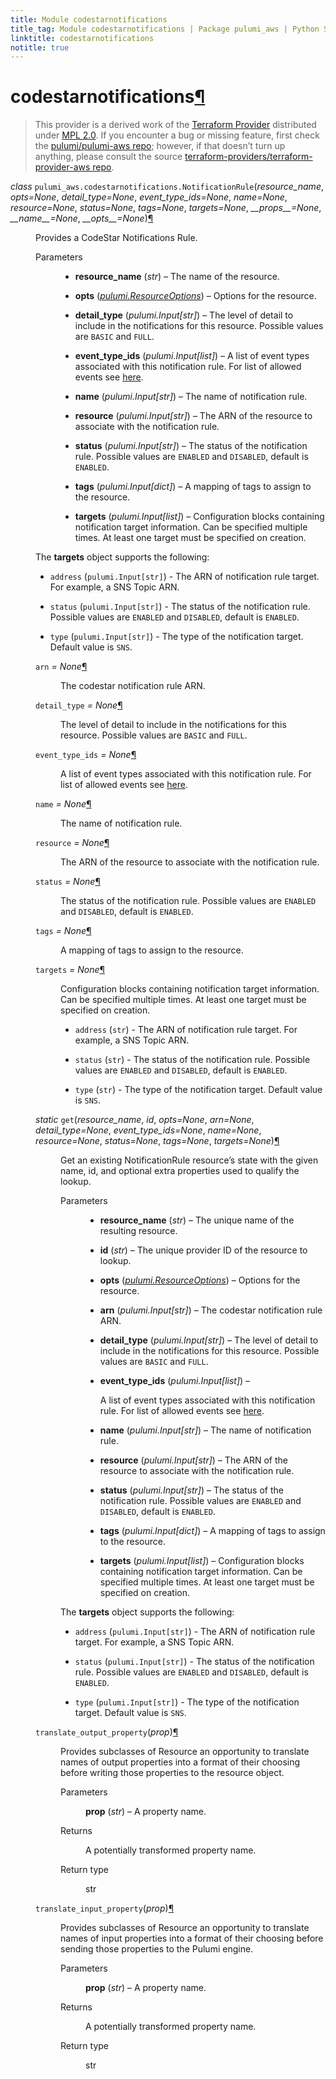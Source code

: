 ```yaml
---
title: Module codestarnotifications
title_tag: Module codestarnotifications | Package pulumi_aws | Python SDK
linktitle: codestarnotifications
notitle: true
---
```


<div class="section" id="codestarnotifications">
<h1>codestarnotifications<a class="headerlink" href="#codestarnotifications" title="Permalink to this headline">¶</a></h1>
<blockquote>
<div><p>This provider is a derived work of the <a class="reference external" href="https://github.com/terraform-providers/terraform-provider-aws">Terraform Provider</a> distributed under
<a class="reference external" href="https://www.mozilla.org/en-US/MPL/2.0/">MPL 2.0</a>. If you encounter a bug or missing feature, first check the
<a class="reference external" href="https://github.com/pulumi/pulumi-aws/issues">pulumi/pulumi-aws repo</a>; however, if that doesn’t turn up
anything, please consult the source <a class="reference external" href="https://github.com/terraform-providers/terraform-provider-aws/issues">terraform-providers/terraform-provider-aws repo</a>.</p>
</div></blockquote>
<span class="target" id="module-pulumi_aws.codestarnotifications"></span><dl class="class">
<dt id="pulumi_aws.codestarnotifications.NotificationRule">
<em class="property">class </em><code class="sig-prename descclassname">pulumi_aws.codestarnotifications.</code><code class="sig-name descname">NotificationRule</code><span class="sig-paren">(</span><em class="sig-param">resource_name</em>, <em class="sig-param">opts=None</em>, <em class="sig-param">detail_type=None</em>, <em class="sig-param">event_type_ids=None</em>, <em class="sig-param">name=None</em>, <em class="sig-param">resource=None</em>, <em class="sig-param">status=None</em>, <em class="sig-param">tags=None</em>, <em class="sig-param">targets=None</em>, <em class="sig-param">__props__=None</em>, <em class="sig-param">__name__=None</em>, <em class="sig-param">__opts__=None</em><span class="sig-paren">)</span><a class="headerlink" href="#pulumi_aws.codestarnotifications.NotificationRule" title="Permalink to this definition">¶</a></dt>
<dd><p>Provides a CodeStar Notifications Rule.</p>
<dl class="field-list simple">
<dt class="field-odd">Parameters</dt>
<dd class="field-odd"><ul class="simple">
<li><p><strong>resource_name</strong> (<em>str</em>) – The name of the resource.</p></li>
<li><p><strong>opts</strong> (<a class="reference internal" href="../../pulumi/#pulumi.ResourceOptions" title="pulumi.ResourceOptions"><em>pulumi.ResourceOptions</em></a>) – Options for the resource.</p></li>
<li><p><strong>detail_type</strong> (<em>pulumi.Input</em><em>[</em><em>str</em><em>]</em>) – The level of detail to include in the notifications for this resource. Possible values are <code class="docutils literal notranslate"><span class="pre">BASIC</span></code> and <code class="docutils literal notranslate"><span class="pre">FULL</span></code>.</p></li>
<li><p><strong>event_type_ids</strong> (<em>pulumi.Input</em><em>[</em><em>list</em><em>]</em>) – A list of event types associated with this notification rule.
For list of allowed events see <a class="reference external" href="https://docs.aws.amazon.com/codestar-notifications/latest/userguide/concepts.html#concepts-api">here</a>.</p></li>
<li><p><strong>name</strong> (<em>pulumi.Input</em><em>[</em><em>str</em><em>]</em>) – The name of notification rule.</p></li>
<li><p><strong>resource</strong> (<em>pulumi.Input</em><em>[</em><em>str</em><em>]</em>) – The ARN of the resource to associate with the notification rule.</p></li>
<li><p><strong>status</strong> (<em>pulumi.Input</em><em>[</em><em>str</em><em>]</em>) – The status of the notification rule. Possible values are <code class="docutils literal notranslate"><span class="pre">ENABLED</span></code> and <code class="docutils literal notranslate"><span class="pre">DISABLED</span></code>, default is <code class="docutils literal notranslate"><span class="pre">ENABLED</span></code>.</p></li>
<li><p><strong>tags</strong> (<em>pulumi.Input</em><em>[</em><em>dict</em><em>]</em>) – A mapping of tags to assign to the resource.</p></li>
<li><p><strong>targets</strong> (<em>pulumi.Input</em><em>[</em><em>list</em><em>]</em>) – Configuration blocks containing notification target information. Can be specified multiple times. At least one target must be specified on creation.</p></li>
</ul>
</dd>
</dl>
<p>The <strong>targets</strong> object supports the following:</p>
<ul class="simple">
<li><p><code class="docutils literal notranslate"><span class="pre">address</span></code> (<code class="docutils literal notranslate"><span class="pre">pulumi.Input[str]</span></code>) - The ARN of notification rule target. For example, a SNS Topic ARN.</p></li>
<li><p><code class="docutils literal notranslate"><span class="pre">status</span></code> (<code class="docutils literal notranslate"><span class="pre">pulumi.Input[str]</span></code>) - The status of the notification rule. Possible values are <code class="docutils literal notranslate"><span class="pre">ENABLED</span></code> and <code class="docutils literal notranslate"><span class="pre">DISABLED</span></code>, default is <code class="docutils literal notranslate"><span class="pre">ENABLED</span></code>.</p></li>
<li><p><code class="docutils literal notranslate"><span class="pre">type</span></code> (<code class="docutils literal notranslate"><span class="pre">pulumi.Input[str]</span></code>) - The type of the notification target. Default value is <code class="docutils literal notranslate"><span class="pre">SNS</span></code>.</p></li>
</ul>
<dl class="attribute">
<dt id="pulumi_aws.codestarnotifications.NotificationRule.arn">
<code class="sig-name descname">arn</code><em class="property"> = None</em><a class="headerlink" href="#pulumi_aws.codestarnotifications.NotificationRule.arn" title="Permalink to this definition">¶</a></dt>
<dd><p>The codestar notification rule ARN.</p>
</dd></dl>

<dl class="attribute">
<dt id="pulumi_aws.codestarnotifications.NotificationRule.detail_type">
<code class="sig-name descname">detail_type</code><em class="property"> = None</em><a class="headerlink" href="#pulumi_aws.codestarnotifications.NotificationRule.detail_type" title="Permalink to this definition">¶</a></dt>
<dd><p>The level of detail to include in the notifications for this resource. Possible values are <code class="docutils literal notranslate"><span class="pre">BASIC</span></code> and <code class="docutils literal notranslate"><span class="pre">FULL</span></code>.</p>
</dd></dl>

<dl class="attribute">
<dt id="pulumi_aws.codestarnotifications.NotificationRule.event_type_ids">
<code class="sig-name descname">event_type_ids</code><em class="property"> = None</em><a class="headerlink" href="#pulumi_aws.codestarnotifications.NotificationRule.event_type_ids" title="Permalink to this definition">¶</a></dt>
<dd><p>A list of event types associated with this notification rule.
For list of allowed events see <a class="reference external" href="https://docs.aws.amazon.com/codestar-notifications/latest/userguide/concepts.html#concepts-api">here</a>.</p>
</dd></dl>

<dl class="attribute">
<dt id="pulumi_aws.codestarnotifications.NotificationRule.name">
<code class="sig-name descname">name</code><em class="property"> = None</em><a class="headerlink" href="#pulumi_aws.codestarnotifications.NotificationRule.name" title="Permalink to this definition">¶</a></dt>
<dd><p>The name of notification rule.</p>
</dd></dl>

<dl class="attribute">
<dt id="pulumi_aws.codestarnotifications.NotificationRule.resource">
<code class="sig-name descname">resource</code><em class="property"> = None</em><a class="headerlink" href="#pulumi_aws.codestarnotifications.NotificationRule.resource" title="Permalink to this definition">¶</a></dt>
<dd><p>The ARN of the resource to associate with the notification rule.</p>
</dd></dl>

<dl class="attribute">
<dt id="pulumi_aws.codestarnotifications.NotificationRule.status">
<code class="sig-name descname">status</code><em class="property"> = None</em><a class="headerlink" href="#pulumi_aws.codestarnotifications.NotificationRule.status" title="Permalink to this definition">¶</a></dt>
<dd><p>The status of the notification rule. Possible values are <code class="docutils literal notranslate"><span class="pre">ENABLED</span></code> and <code class="docutils literal notranslate"><span class="pre">DISABLED</span></code>, default is <code class="docutils literal notranslate"><span class="pre">ENABLED</span></code>.</p>
</dd></dl>

<dl class="attribute">
<dt id="pulumi_aws.codestarnotifications.NotificationRule.tags">
<code class="sig-name descname">tags</code><em class="property"> = None</em><a class="headerlink" href="#pulumi_aws.codestarnotifications.NotificationRule.tags" title="Permalink to this definition">¶</a></dt>
<dd><p>A mapping of tags to assign to the resource.</p>
</dd></dl>

<dl class="attribute">
<dt id="pulumi_aws.codestarnotifications.NotificationRule.targets">
<code class="sig-name descname">targets</code><em class="property"> = None</em><a class="headerlink" href="#pulumi_aws.codestarnotifications.NotificationRule.targets" title="Permalink to this definition">¶</a></dt>
<dd><p>Configuration blocks containing notification target information. Can be specified multiple times. At least one target must be specified on creation.</p>
<ul class="simple">
<li><p><code class="docutils literal notranslate"><span class="pre">address</span></code> (<code class="docutils literal notranslate"><span class="pre">str</span></code>) - The ARN of notification rule target. For example, a SNS Topic ARN.</p></li>
<li><p><code class="docutils literal notranslate"><span class="pre">status</span></code> (<code class="docutils literal notranslate"><span class="pre">str</span></code>) - The status of the notification rule. Possible values are <code class="docutils literal notranslate"><span class="pre">ENABLED</span></code> and <code class="docutils literal notranslate"><span class="pre">DISABLED</span></code>, default is <code class="docutils literal notranslate"><span class="pre">ENABLED</span></code>.</p></li>
<li><p><code class="docutils literal notranslate"><span class="pre">type</span></code> (<code class="docutils literal notranslate"><span class="pre">str</span></code>) - The type of the notification target. Default value is <code class="docutils literal notranslate"><span class="pre">SNS</span></code>.</p></li>
</ul>
</dd></dl>

<dl class="method">
<dt id="pulumi_aws.codestarnotifications.NotificationRule.get">
<em class="property">static </em><code class="sig-name descname">get</code><span class="sig-paren">(</span><em class="sig-param">resource_name</em>, <em class="sig-param">id</em>, <em class="sig-param">opts=None</em>, <em class="sig-param">arn=None</em>, <em class="sig-param">detail_type=None</em>, <em class="sig-param">event_type_ids=None</em>, <em class="sig-param">name=None</em>, <em class="sig-param">resource=None</em>, <em class="sig-param">status=None</em>, <em class="sig-param">tags=None</em>, <em class="sig-param">targets=None</em><span class="sig-paren">)</span><a class="headerlink" href="#pulumi_aws.codestarnotifications.NotificationRule.get" title="Permalink to this definition">¶</a></dt>
<dd><p>Get an existing NotificationRule resource’s state with the given name, id, and optional extra
properties used to qualify the lookup.</p>
<dl class="field-list simple">
<dt class="field-odd">Parameters</dt>
<dd class="field-odd"><ul class="simple">
<li><p><strong>resource_name</strong> (<em>str</em>) – The unique name of the resulting resource.</p></li>
<li><p><strong>id</strong> (<em>str</em>) – The unique provider ID of the resource to lookup.</p></li>
<li><p><strong>opts</strong> (<a class="reference internal" href="../../pulumi/#pulumi.ResourceOptions" title="pulumi.ResourceOptions"><em>pulumi.ResourceOptions</em></a>) – Options for the resource.</p></li>
<li><p><strong>arn</strong> (<em>pulumi.Input</em><em>[</em><em>str</em><em>]</em>) – The codestar notification rule ARN.</p></li>
<li><p><strong>detail_type</strong> (<em>pulumi.Input</em><em>[</em><em>str</em><em>]</em>) – The level of detail to include in the notifications for this resource. Possible values are <code class="docutils literal notranslate"><span class="pre">BASIC</span></code> and <code class="docutils literal notranslate"><span class="pre">FULL</span></code>.</p></li>
<li><p><strong>event_type_ids</strong> (<em>pulumi.Input</em><em>[</em><em>list</em><em>]</em>) – <p>A list of event types associated with this notification rule.
For list of allowed events see <a class="reference external" href="https://docs.aws.amazon.com/codestar-notifications/latest/userguide/concepts.html#concepts-api">here</a>.</p>
</p></li>
<li><p><strong>name</strong> (<em>pulumi.Input</em><em>[</em><em>str</em><em>]</em>) – The name of notification rule.</p></li>
<li><p><strong>resource</strong> (<em>pulumi.Input</em><em>[</em><em>str</em><em>]</em>) – The ARN of the resource to associate with the notification rule.</p></li>
<li><p><strong>status</strong> (<em>pulumi.Input</em><em>[</em><em>str</em><em>]</em>) – The status of the notification rule. Possible values are <code class="docutils literal notranslate"><span class="pre">ENABLED</span></code> and <code class="docutils literal notranslate"><span class="pre">DISABLED</span></code>, default is <code class="docutils literal notranslate"><span class="pre">ENABLED</span></code>.</p></li>
<li><p><strong>tags</strong> (<em>pulumi.Input</em><em>[</em><em>dict</em><em>]</em>) – A mapping of tags to assign to the resource.</p></li>
<li><p><strong>targets</strong> (<em>pulumi.Input</em><em>[</em><em>list</em><em>]</em>) – Configuration blocks containing notification target information. Can be specified multiple times. At least one target must be specified on creation.</p></li>
</ul>
</dd>
</dl>
<p>The <strong>targets</strong> object supports the following:</p>
<ul class="simple">
<li><p><code class="docutils literal notranslate"><span class="pre">address</span></code> (<code class="docutils literal notranslate"><span class="pre">pulumi.Input[str]</span></code>) - The ARN of notification rule target. For example, a SNS Topic ARN.</p></li>
<li><p><code class="docutils literal notranslate"><span class="pre">status</span></code> (<code class="docutils literal notranslate"><span class="pre">pulumi.Input[str]</span></code>) - The status of the notification rule. Possible values are <code class="docutils literal notranslate"><span class="pre">ENABLED</span></code> and <code class="docutils literal notranslate"><span class="pre">DISABLED</span></code>, default is <code class="docutils literal notranslate"><span class="pre">ENABLED</span></code>.</p></li>
<li><p><code class="docutils literal notranslate"><span class="pre">type</span></code> (<code class="docutils literal notranslate"><span class="pre">pulumi.Input[str]</span></code>) - The type of the notification target. Default value is <code class="docutils literal notranslate"><span class="pre">SNS</span></code>.</p></li>
</ul>
</dd></dl>

<dl class="method">
<dt id="pulumi_aws.codestarnotifications.NotificationRule.translate_output_property">
<code class="sig-name descname">translate_output_property</code><span class="sig-paren">(</span><em class="sig-param">prop</em><span class="sig-paren">)</span><a class="headerlink" href="#pulumi_aws.codestarnotifications.NotificationRule.translate_output_property" title="Permalink to this definition">¶</a></dt>
<dd><p>Provides subclasses of Resource an opportunity to translate names of output properties
into a format of their choosing before writing those properties to the resource object.</p>
<dl class="field-list simple">
<dt class="field-odd">Parameters</dt>
<dd class="field-odd"><p><strong>prop</strong> (<em>str</em>) – A property name.</p>
</dd>
<dt class="field-even">Returns</dt>
<dd class="field-even"><p>A potentially transformed property name.</p>
</dd>
<dt class="field-odd">Return type</dt>
<dd class="field-odd"><p>str</p>
</dd>
</dl>
</dd></dl>

<dl class="method">
<dt id="pulumi_aws.codestarnotifications.NotificationRule.translate_input_property">
<code class="sig-name descname">translate_input_property</code><span class="sig-paren">(</span><em class="sig-param">prop</em><span class="sig-paren">)</span><a class="headerlink" href="#pulumi_aws.codestarnotifications.NotificationRule.translate_input_property" title="Permalink to this definition">¶</a></dt>
<dd><p>Provides subclasses of Resource an opportunity to translate names of input properties into
a format of their choosing before sending those properties to the Pulumi engine.</p>
<dl class="field-list simple">
<dt class="field-odd">Parameters</dt>
<dd class="field-odd"><p><strong>prop</strong> (<em>str</em>) – A property name.</p>
</dd>
<dt class="field-even">Returns</dt>
<dd class="field-even"><p>A potentially transformed property name.</p>
</dd>
<dt class="field-odd">Return type</dt>
<dd class="field-odd"><p>str</p>
</dd>
</dl>
</dd></dl>

</dd></dl>

</div>
